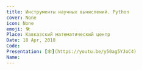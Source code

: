 ```yaml
---
title: Инструменты научных вычислений. Python
cover: None
icon: None
emoji: 🛠️
Place: Кавказский математический центр
Date: 18 Apr, 2018
Code: 
Presentation: [🕸](https://youtu.be/y50ag5YJoC4)
Name: 
---
```


